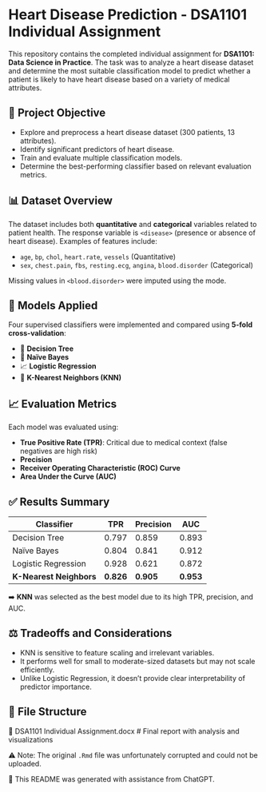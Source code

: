 # Heart Disease Prediction - DSA1101 Individual Assignment

This repository contains the completed individual assignment for **DSA1101: Data Science in Practice**. The task was to analyze a heart disease dataset and determine the most suitable classification model to predict whether a patient is likely to have heart disease based on a variety of medical attributes.

## 📌 Project Objective

- Explore and preprocess a heart disease dataset (300 patients, 13 attributes).
- Identify significant predictors of heart disease.
- Train and evaluate multiple classification models.
- Determine the best-performing classifier based on relevant evaluation metrics.

## 📊 Dataset Overview

The dataset includes both **quantitative** and **categorical** variables related to patient health. The response variable is `<disease>` (presence or absence of heart disease). Examples of features include:
- `age`, `bp`, `chol`, `heart.rate`, `vessels` (Quantitative)
- `sex`, `chest.pain`, `fbs`, `resting.ecg`, `angina`, `blood.disorder` (Categorical)

Missing values in `<blood.disorder>` were imputed using the mode.

## 🧪 Models Applied

Four supervised classifiers were implemented and compared using **5-fold cross-validation**:
- 🌳 **Decision Tree**
- 🧮 **Naïve Bayes**
- 📈 **Logistic Regression**
- 📍 **K-Nearest Neighbors (KNN)**

## 📈 Evaluation Metrics

Each model was evaluated using:
- **True Positive Rate (TPR)**: Critical due to medical context (false negatives are high risk)
- **Precision**
- **Receiver Operating Characteristic (ROC) Curve**
- **Area Under the Curve (AUC)**

## ✅ Results Summary

| Classifier        | TPR   | Precision | AUC   |
|-------------------|-------|-----------|--------|
| Decision Tree     | 0.797 | 0.859     | 0.893 |
| Naïve Bayes       | 0.804 | 0.841     | 0.912 |
| Logistic Regression | 0.928 | 0.621     | 0.872 |
| **K-Nearest Neighbors** | **0.826** | **0.905** | **0.953** |

➡️ **KNN** was selected as the best model due to its high TPR, precision, and AUC.

## ⚖️ Tradeoffs and Considerations

- KNN is sensitive to feature scaling and irrelevant variables.
- It performs well for small to moderate-sized datasets but may not scale efficiently.
- Unlike Logistic Regression, it doesn’t provide clear interpretability of predictor importance.

## 📁 File Structure

📄 DSA1101 Individual Assignment.docx   # Final report with analysis and visualizations

⚠️ Note: The original `.Rmd` file was unfortunately corrupted and could not be uploaded.

📝 This README was generated with assistance from ChatGPT.

